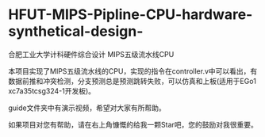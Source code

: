 # HFUT-MIPS-Pipline-CPU-hardware-synthetical-design-
合肥工业大学计科硬件综合设计 MIPS五级流水线CPU

本项目实现了MIPS五级流水线的CPU，实现的指令在controller.v中可以看出，有数据前推和冲突检测，分支预测总是预测跳转失败，可以仿真和上板(适用于EGo1 xc7a35tcsg324-1开发板)。

guide文件夹中有演示视频，希望对大家有所帮助。

如果项目对您有帮助，请在右上角慷慨的给我一颗Star吧，您的鼓励对我很重要。

